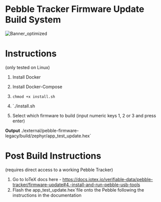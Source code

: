 # Pebble Tracker Firmware Update Build System
![Banner_optimized](https://user-images.githubusercontent.com/63042547/166878689-1ef9fce4-7996-4b95-89a7-b0f39a439656.png)


# Instructions
(only tested on Linux)

1. Install Docker
2. Install Docker-Compose

3. `chmod +x install.sh`

4. `./install.sh
5. Select which firmware to build (input numeric keys 1, 2 or 3 and press enter)


**Output** ./external/pebble-firmware-legacy/build/zephyr/app_test_update.hex`

# Post Build Instructions
(requires direct access to a working Pebble Tracker)

1. Go to IoTeX docs here - https://docs.iotex.io/verifiable-data/pebble-tracker/firmware-update#4.-install-and-run-pebble-usb-tools
2. Flash the app_test_update.hex`file onto the Pebble following the instructions in the documentation
